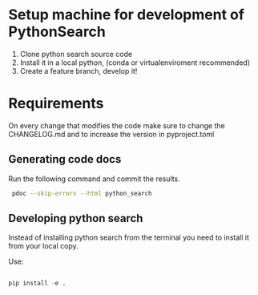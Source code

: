 # Setup machine for development of PythonSearch


1. Clone python search source code
2. Install it in a local python, (conda or virtualenviroment recommended)
3. Create a feature branch, develop it!

# Requirements

On every change that modifies the code make sure to change the CHANGELOG.md and to increase the version in pyproject.toml

## Generating code docs

Run the following command and commit the results.

```sh
 pdoc --skip-errors --html python_search
```


## Developing python search 

Instead of installing python search from the terminal you need to install it from your local copy.

Use:

```py

pip install -e .
```